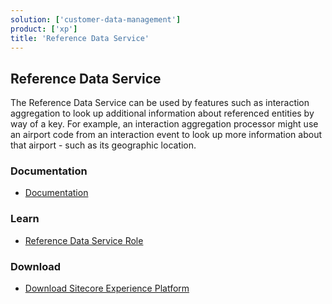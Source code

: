 ```yaml
---
solution: ['customer-data-management']
product: ['xp']
title: 'Reference Data Service'
---
```


## Reference Data Service

The Reference Data Service can be used by features such as interaction aggregation to look up additional information about referenced entities by way of a key. For example, an interaction aggregation processor might use an airport code from an interaction event to look up more information about that airport - such as its geographic location.

### Documentation

- [Documentation](https://doc.sitecore.com/xp/en/developers/101/sitecore-experience-platform/reference-data-service.html)

### Learn

- [Reference Data Service Role](https://doc.sitecore.com/xp/en/developers/101/platform-administration-and-architecture/reference-data-service.html)

### Download

- [Download Sitecore Experience Platform](downloads/Sitecore_Experience_Platform)
